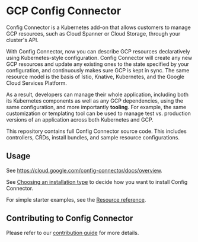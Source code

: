 # GCP Config Connector

Config Connector is a Kubernetes add-on that allows customers to manage GCP
resources, such as Cloud Spanner or Cloud Storage, through your cluster's API.

With Config Connector, now you can describe GCP resources declaratively using
Kubernetes-style configuration. Config Connector will create any new GCP
resources and update any existing ones to the state specified by your
configuration, and continuously makes sure GCP is kept in sync. The same
resource model is the basis of Istio, Knative, Kubernetes, and the Google Cloud
Services Platform.

As a result, developers can manage their whole application, including both its
Kubernetes components as well as any GCP dependencies, using the same
configuration, and more importantly **tooling**. For example, the same
customization or templating tool can be used to manage test vs. production
versions of an application across both Kubernetes and GCP.

This repository contains full Config Connector source code. This includes
controllers, CRDs, install bundles, and sample resource configurations.

## Usage

See https://cloud.google.com/config-connector/docs/overview.

See
[Choosing an installation type](https://cloud.google.com/config-connector/docs/concepts/installation-types)
to decide how you want to install Config Connector.

For simple starter examples, see the
[Resource reference](https://cloud.google.com/config-connector/docs/reference/overview).

## Contributing to Config Connector

Please refer to our [contribution guide](CONTRIBUTING.md) for more details.
